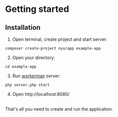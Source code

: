 # Getting started

## Installation

1. Open terminal, create project and start server:

```shell
composer create-project nyx/app example-app
```

2. Open your directory:

```shell
cd example-app
```

3. Run [workerman](https://github.com/walkor/workerman) server:

```shell
php server.php start
```

4. Open http://localhost:8080/

<br>
That's all you need to create and run the application.
